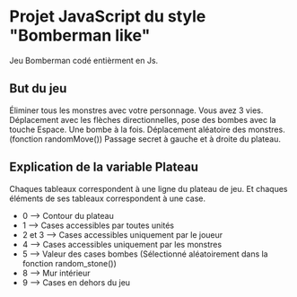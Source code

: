# Projet JavaScript du style "Bomberman like"

Jeu Bomberman codé entièrment en Js.

## But du jeu
Éliminer tous les monstres avec votre personnage. Vous avez 3 vies.
Déplacement avec les flèches directionnelles, pose des bombes avec la touche Espace.
Une bombe à la fois.
Déplacement aléatoire des monstres. (fonction randomMove())
Passage secret à gauche et à droite du plateau.


## Explication de la variable Plateau
Chaques tableaux correspondent à une ligne du plateau de jeu.
Et chaques éléments de ses tableaux correspondent à une case.

* 0 --> Contour du plateau
* 1 --> Cases accessibles par toutes unités
* 2 et 3 --> Cases accessibles uniquement par le joueur
* 4 --> Cases accessibles uniquement par les monstres
* 5 --> Valeur des cases bombes (Sélectionné aléatoirement dans la fonction random_stone())
* 8 --> Mur intérieur
* 9 --> Cases en dehors du jeu